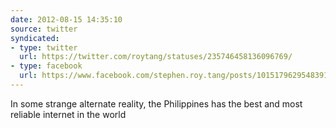 ```yaml
---
date: 2012-08-15 14:35:10
source: twitter
syndicated:
- type: twitter
  url: https://twitter.com/roytang/statuses/235746458136096769/
- type: facebook
  url: https://www.facebook.com/stephen.roy.tang/posts/10151796295483912
---
```


In some strange alternate reality, the Philippines has the best and most reliable internet in the world